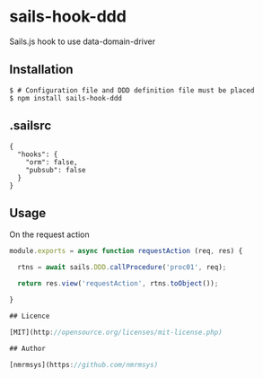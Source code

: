 sails-hook-ddd
====
Sails.js hook to use data-domain-driver

## Installation
```
$ # Configuration file and DDD definition file must be placed
$ npm install sails-hook-ddd
```

## .sailsrc
```
{
  "hooks": {
    "orm": false,
    "pubsub": false
  }
}
```

## Usage
On the request action
```javascript
module.exports = async function requestAction (req, res) {

  rtns = await sails.DDD.callProcedure('proc01', req);

  return res.view('requestAction', rtns.toObject());

}

## Licence

[MIT](http://opensource.org/licenses/mit-license.php)

## Author

[nmrmsys](https://github.com/nmrmsys)